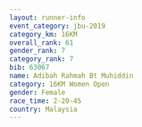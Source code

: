```yaml
---
layout: runner-info 
event_category: jbu-2019 
category_km: 16KM  
overall_rank: 61
gender_rank: 7
category_rank: 7
bib: 63067
name: Adibah Rahmah Bt Muhiddin
category: 16KM Women Open
gender: Female
race_time: 2-20-45
country: Malaysia
---
```

